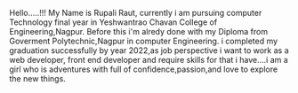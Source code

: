 Hello.....!!!
      My Name is Rupali Raut, currently i am pursuing computer Technology final year in Yeshwantrao Chavan College of Engineering,Nagpur. Before this i'm alredy done with my Diploma from Goverment Polytechnic,Nagpur in computer Engineering. i completed my graduation successfully by year 2022,as job perspective i want to work as a web developer, front end developer and require skills for that i have....i am a girl who is adventures with full of confidence,passion,and love to explore the new things. 
